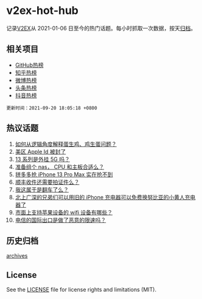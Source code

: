 # v2ex-hot-hub

 记录[V2EX](https://www.v2ex.com/)从 2021-01-06 日至今的热门话题。每小时抓取一次数据，按天[归档](archives)。
 
 ## 相关项目

- [GitHub热榜](https://github.com/snaildev/github-hot-hub)
- [知乎热榜](https://github.com/snaildev/zhihu-hot-hub)
- [微博热榜](https://github.com/snaildev/weibo-hot-hub)
- [头条热榜](https://github.com/snaildev/toutiao-hot-hub)
- [抖音热榜](https://github.com/snaildev/douyin-hot-hub)


 `更新时间：2021-09-20 18:05:18 +0800`

## 热议话题

1. [如何从逻辑角度解释蛋生鸡、鸡生蛋问题？](https://www.v2ex.com/t/803030)
1. [美区 Apple Id 被封了](https://www.v2ex.com/t/803008)
1. [13 系列是外挂 5G 吗？](https://www.v2ex.com/t/802957)
1. [准备组个 nas， CPU 和主板合适么？](https://www.v2ex.com/t/802961)
1. [拼多多抢 iPhone 13 Pro Max 实在抢不到](https://www.v2ex.com/t/802960)
1. [顺丰收件还需要拍证件么？](https://www.v2ex.com/t/803019)
1. [我这属于是翻车了么？](https://www.v2ex.com/t/803034)
1. [北上广深的兄弟们可以用旧的 iPhone 充电器可以免费换努比亚的小黄人充电器了](https://www.v2ex.com/t/803023)
1. [市面上支持苹果设备的 wifi 设备有哪些？](https://www.v2ex.com/t/803007)
1. [电信的国际出口是做了恶意的限速吗？](https://www.v2ex.com/t/802964)

## 历史归档

[archives](archives)

## License

See the [LICENSE](LICENSE) file for license rights and limitations (MIT).
